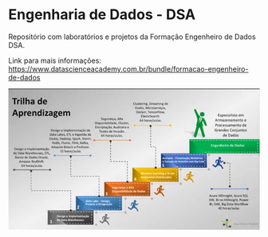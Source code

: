 # Engenharia de Dados - DSA
Repositório com laboratórios e projetos da Formação Engenheiro de Dados DSA.

Link para mais informações: https://www.datascienceacademy.com.br/bundle/formacao-engenheiro-de-dados

![Texto alternativo](https://github.com/alletsc/engenharia_dados_DSA/blob/main/imgs/trilha_aprendizagem.jpeg?raw=true)


